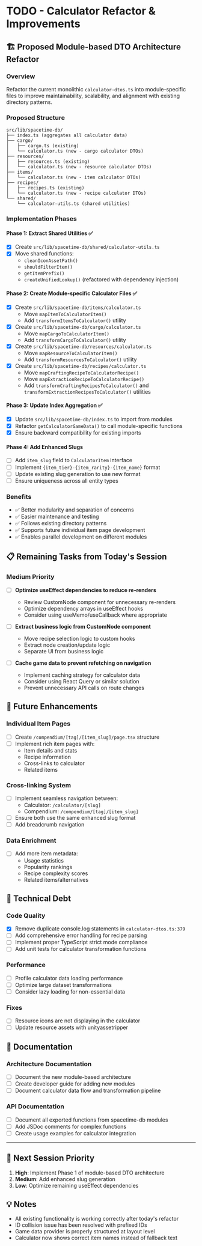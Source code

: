 # TODO - Calculator Refactor & Improvements

## 🏗️ **Proposed Module-based DTO Architecture Refactor**

### **Overview**

Refactor the current monolithic `calculator-dtos.ts` into module-specific files to improve maintainability, scalability, and alignment with existing directory patterns.

### **Proposed Structure**

```
src/lib/spacetime-db/
├── index.ts (aggregates all calculator data)
├── cargo/
│   ├── cargo.ts (existing)
│   └── calculator.ts (new - cargo calculator DTOs)
├── resources/
│   ├── resources.ts (existing)
│   └── calculator.ts (new - resource calculator DTOs)
├── items/
│   └── calculator.ts (new - item calculator DTOs)
├── recipes/
│   ├── recipes.ts (existing)
│   └── calculator.ts (new - recipe calculator DTOs)
└── shared/
    └── calculator-utils.ts (shared utilities)
```

### **Implementation Phases**

#### **Phase 1: Extract Shared Utilities** ✅

- [x] Create `src/lib/spacetime-db/shared/calculator-utils.ts`
- [x] Move shared functions:
  - `cleanIconAssetPath()`
  - `shouldFilterItem()`
  - `getItemPrefix()`
  - `createUnifiedLookup()` (refactored with dependency injection)

#### **Phase 2: Create Module-specific Calculator Files** ✅

- [x] Create `src/lib/spacetime-db/items/calculator.ts`
  - Move `mapItemToCalculatorItem()`
  - Add `transformItemsToCalculator()` utility
- [x] Create `src/lib/spacetime-db/cargo/calculator.ts`
  - Move `mapCargoToCalculatorItem()`
  - Add `transformCargoToCalculator()` utility
- [x] Create `src/lib/spacetime-db/resources/calculator.ts`
  - Move `mapResourceToCalculatorItem()`
  - Add `transformResourcesToCalculator()` utility
- [x] Create `src/lib/spacetime-db/recipes/calculator.ts`
  - Move `mapCraftingRecipeToCalculatorRecipe()`
  - Move `mapExtractionRecipeToCalculatorRecipe()`
  - Add `transformCraftingRecipesToCalculator()` and `transformExtractionRecipesToCalculator()` utilities

#### **Phase 3: Update Index Aggregation** ✅

- [x] Update `src/lib/spacetime-db/index.ts` to import from modules
- [x] Refactor `getCalculatorGameData()` to call module-specific functions
- [x] Ensure backward compatibility for existing imports

#### **Phase 4: Add Enhanced Slugs**

- [ ] Add `item_slug` field to `CalculatorItem` interface
- [ ] Implement `{item_tier}-{item_rarity}-{item_name}` format
- [ ] Update existing slug generation to use new format
- [ ] Ensure uniqueness across all entity types

### **Benefits**

- ✅ Better modularity and separation of concerns
- ✅ Easier maintenance and testing
- ✅ Follows existing directory patterns
- ✅ Supports future individual item page development
- ✅ Enables parallel development on different modules

## 📋 **Remaining Tasks from Today's Session**

### **Medium Priority**

- [ ] **Optimize useEffect dependencies to reduce re-renders**
  - Review CustomNode component for unnecessary re-renders
  - Optimize dependency arrays in useEffect hooks
  - Consider using useMemo/useCallback where appropriate

- [ ] **Extract business logic from CustomNode component**
  - Move recipe selection logic to custom hooks
  - Extract node creation/update logic
  - Separate UI from business logic

- [ ] **Cache game data to prevent refetching on navigation**
  - Implement caching strategy for calculator data
  - Consider using React Query or similar solution
  - Prevent unnecessary API calls on route changes

## 🎯 **Future Enhancements**

### **Individual Item Pages**

- [ ] Create `/compendium/[tag]/[item_slug]/page.tsx` structure
- [ ] Implement rich item pages with:
  - Item details and stats
  - Recipe information
  - Cross-links to calculator
  - Related items

### **Cross-linking System**

- [ ] Implement seamless navigation between:
  - Calculator: `/calculator/[slug]`
  - Compendium: `/compendium/[tag]/[item_slug]`
- [ ] Ensure both use the same enhanced slug format
- [ ] Add breadcrumb navigation

### **Data Enrichment**

- [ ] Add more item metadata:
  - Usage statistics
  - Popularity rankings
  - Recipe complexity scores
  - Related items/alternatives

## 🔧 **Technical Debt**

### **Code Quality**

- [x] Remove duplicate console.log statements in `calculator-dtos.ts:379`
- [ ] Add comprehensive error handling for recipe parsing
- [ ] Implement proper TypeScript strict mode compliance
- [ ] Add unit tests for calculator transformation functions

### **Performance**

- [ ] Profile calculator data loading performance
- [ ] Optimize large dataset transformations
- [ ] Consider lazy loading for non-essential data

### **Fixes**

- [ ] Resource icons are not displaying in the calculator
- [ ] Update resource assets with unityassetripper

## 📝 **Documentation**

### **Architecture Documentation**

- [ ] Document the new module-based architecture
- [ ] Create developer guide for adding new modules
- [ ] Document calculator data flow and transformation pipeline

### **API Documentation**

- [ ] Document all exported functions from spacetime-db modules
- [ ] Add JSDoc comments for complex functions
- [ ] Create usage examples for calculator integration

---

## 🎯 **Next Session Priority**

1. **High**: Implement Phase 1 of module-based DTO architecture
2. **Medium**: Add enhanced slug generation
3. **Low**: Optimize remaining useEffect dependencies

## 💡 **Notes**

- All existing functionality is working correctly after today's refactor
- ID collision issue has been resolved with prefixed IDs
- Game data provider is properly structured at layout level
- Calculator now shows correct item names instead of fallback text
